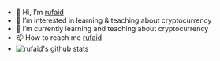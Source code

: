 - 👋 Hi, I’m [rufaid](https://youtube.com/c/rufaid)
- 👀 I’m interested in learning & teaching about cryptocurrency
- 🌱 I’m currently learning and teaching about cryptocurrency 
- 📫 How to reach me [rufaid](https://linktr.ee/rufaid)
- ![rufaid's github stats](https://github-readme-stats.vercel.app/api?username=rufaidksd&prs&count_private=true&show_icons=true&theme=dark) 

<!---
rufaidksd/rufaidksd is a ✨ special ✨ repository because its `README.md` (this file) appears on your GitHub profile.
You can click the Preview link to take a look at your changes.
--->
